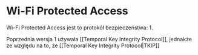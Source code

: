 # Wi-Fi Protected Access
Wi-Fi Protected Access jest to protokół bezpieczeństwa:
1. 

Poprzednia wersja 1 używała [[Temporal Key Integrity Protocol]], jednakże ze względu na to, że [[Temporal Key Integrity Protocol|TKIP]]